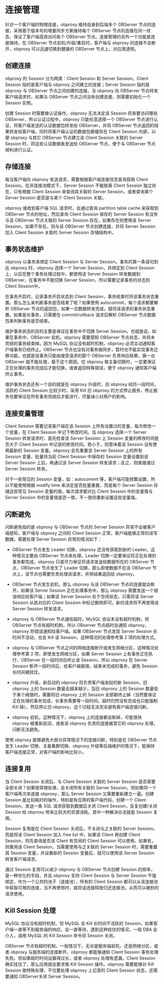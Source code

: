 # 连接管理

针对一个客户端的物理连接，obproxy 维持自身到后端多个 OBServer 节点的连接，采用基于版本号的增量同步方案维持每个 OBServer 节点的连接在同一状态，保证了客户端高效访问各个 OBServer 节点。连接管理的另外一个功能是连接保持，在 OBServer 节点宕机/升级/重启时，客户端与 obproxy 的连接不会断开，obproxy 可以迅速切换到健康的 OBServer 节点上，对应用透明。

## 创建连接

obproxy 的 Session 分为两类：Client Session 和 Server Session。Client Session 指的是客户端与 obproxy 之间建立的连接；Server Session 指的是 obproxy 与 OBServer 节点之间创建的连接。当 obproxy 向 OBServer 节点转发客户端请求时，如果与 OBServer 节点之间没有创建连接，则需要初始化一个 Session 实例。

创建 Session 时需要做认证操作，obproxy 无法决定该 Session 将来要访问哪些 OBServer，所以认证过程中，obproxy 只能任意选择一个 OBServer 节点进行认证，将客户端发送的认证数据包转发给 OBServer，并将 OBServer 节点返回的结果转发给客户端，同时将客户端认证的数据包都缓存在 Client Session 内部，以便 obproxy 与其它 OBServer 节点建立该 Client Session 关联的 Server Session 时，将这些认证数据表发送给 OBServer 节点，便于与 OBServer 节点顺利进行认证。

## 存储连接

每当客户端向 obproxy 发送请求，需要根据客户端连接信息查询获取 Client Session。在非连接池模式下，Server Session 不能脱离 Client Session 独立存在，只有根据 Client Session 来查询其关联的 Server Session，或者查询某个 Server Session 是否是与某个 Client Session 关联。

obproxy 接收到客户端 SQL 请求时，会通过查询 partition table cache 来获取到 OBServer 节点的地址，然后查询 Client Session 保存的 Server Session 有没有与该 OBServer 节点关联的 Server Session 存在，如果存在则使用该 Server Session，如果不存在，则与该 OBServer 节点创建连接，并将 Server Session 加入 Client Session 关联的 Server Session 存储结构中。

## 事务状态维护

obproxy 以事务来绑定 Client Session 与 Server Session。事务的第一条语句到达 obproxy 时，obproxy 选择一个 Server Session，并绑定到 Client Session 上，以后在整个事务处理过程中，都使用该 Server Session 转发数据到 OBServer，在事务中不能切换 Server Session，所以需要记录事务的状态到 Client Session中。

在事务开启时，记录事务开启状态到 Client Session，事务结束时将该事务状态重置。那么怎么来判断事务是否结束了呢？如果使用 autocommit，每个请求都要解析 OBServer 节点的返回包，如果一旦数据转发完成，就将该请求的事务状态重置。如果是长事务，只需要在 commit/rollback 请求后解析 OBServer 节点数据包来判断事务是否结束。

维护事务状态的目的主要是保证在事务中不切换 Server Session，也就是说，如果在事务中，OBServer 宕机，obproxy 需要感知 OBServer 节点状态，并将未完结的事务结束掉。因为 MySQL 协议没有超时机制，obproxy 必须主动通知客户端事务已经终止。OBServer 节点也没有对事务做同步，暂时也不能实现事务迁移功能，也就是说事务只能由接受请求的那个 OBServer 负责响应结果，换一台 OBServer 就不能处理，基于这个原因，在 obproxy 做主备切换时，一定要保证正在处理的事务完成后才能切换，或者返回特殊错误，便于 obproxy 通知客户端终止事务。

维护事务状态还有一个目的就是在 obproxy 升级时，旧 obproxy 经历一段时间，活跃的 Client Session 比较少时，采用 Kill 旧 obproxy 的方式停止服务，停止服务也要保证在所有事务完结后才能进行，尽量减小对用户的影响。

## 连接变量管理

Client Session 需要记录客户端在该 Session 上所有设置过的变量，每次修改一个变量，在 Client Session 中记下修改时间。当 obproxy 选择一个 Server Session 转发请求时，首先检查该 Server Session 上 Session 变量的修改时间是否大于 Client Session 中记录的修改时间。若小于，则意味着该 Session 没有使用最新的 Session 变量。obproxy 会先重置该 Server Session 上的所有 Session 变量，批量将当前 Client Session 中保存的 Session 变量设置到该 Server Session 上后，再通过该 Server Session 转发请求；反之，则直接通过 Server Session 转发。

对于一些常见的 Session 变量，如：autocommit 等，客户端可能频繁设置，所以不能使用根据 modify time 来决定是否批量重置，而是每个 Server Session 存储这些常见 Session 变量的值，每次请求都对比 Client Session 中的变量值与 Server Session 中的变量值是否一致，不一致则重新设置这些变量值。

## 闪断避免

闪断避免指的是 obproxy 与 OBServer 节点的 Server Session 异常不会被客户端感知，客户端与 obproxy 之间的 Client Session 正常，客户端能够正常的读写数据。需要处理 Server Session 异常的情况如下：

* OBServer 节点发生 Leader 切换，obproxy 还没有获取到新的 Leader。这种情况主要由 OBServer 节点来处理，Leader 切换一定要保证将正在处理的事务都完成，obproxy 只是尽力保证将请求发送给数据所在的 OBServer 节点，OBServer 节点发生了 Leader 切换，那么即使数据不在该 OBServer 节点上，该节点也需要负责处理该请求，并把结果返回给 obproxy。

* OBServer 节点发生宕机，那么 obproxy 与该 OBServer 节点的连接就会断开。如果该 Server Session 正在处理事务中，那么 obproxy 需要发送一个错误响应给客户端；如果该 Server Session 处于空闲状态，只需将该 Server Session 从其对应的 Client Session 中标记删除即可。新的请求将不再使用该 Server Session 转发请求。

* obproxy 与 OBServer 节点通信超时，MySQL 协议本没有超时机制，但 OBServer 节点有超时机制，所以 OBserver 节点超时会通知 obproxy，obproxy 将错误通知给客户端。如果 OBServer 节点发现 Server Session 长时间不活动，也会 Kill 该 Session，这种情况的处理参考第 2 项的处理方式。

* obproxy 与 OBServer 节点之间的网络连接断开或发生网络分区，这种情况处理参考第 2 项，即使发生网络分区，如果 Server Session 上有事务正在执行，OBServer 在一段时间后终止该 Session，所以 obproxy 在 Server Session 断开一段时间后，给客户端报错，结束未完成的事务，避免 Session 长时间被挂住。

* obproxy 升级，新启动的 obproxy 将负责客户端发起的新 Session，旧 obproxy 上的 Session 数量会越来越少，当旧 obproxy 上的 Session 数量低于某个阈值时，需要将旧 obproxy 上的 Session 全部都终止掉（当然要保证正在处理的事务完成，长事务需要等一段时间，超时仍然没有完成也只能强制 Kill 掉），然后停止旧 obproxy。这个过程无法完全避免客户端连接闪断。

* obproxy 宕机，这种情况下，obproxy 上的连接都会断掉，可能很快 obproxy 被重新启动，或者该 obproxy 负责的连接被其它的 obproxy 处理，闪断无法避免。

使用 obproxy 能够避免大部分异常情况下的连接闪断，特别是在 OBServer 节点发生 Leader 切换、主备集群切换、obproxy 升级等后端维护的情况下，能保持客户端连接正常，对客户端的影响比较小。

## 连接复用

当 Client Session 关闭后，与 Client Session 关联的 Server Session 是否需要全部关闭？如果按常理处理，会关闭所有关联的 Server Session，但如果同一个客户端再次来连接 obproxy，那么 Server Session 又需要重新建立一遍。创建 Session 是比较耗时的操作，特别是有应用的客户端代码，创建一个 Client Session，发送一条 SQL 请求获取到数据后关闭 Client Session，反复创建/关闭 Session 给 obproxy 带来比较大的资源消耗。其中一种解决办法就是 Session 复用。

Session 复用是在 Client Session 关闭后，不关闭与之关联的 Server Session，而是将该 Client Session 加入 free list 中，如果该 Client 再创建 Client Session，则先查询是否该 Client 有空闲的 Client Session 可以使用，如果有，则重用该 Client Session，当需要使用与之关联的 Server Session 时，需要重置其 Session 变量，并设置新的 Session 变量后，就可以使用该 Server Session 转发客户端请求。

通过 Session 复用可以减少 obproxy 与 OBServer 节点创建 Session 的频率，是一种优化的手段，并且 obproxy 支持 Client Session 与 Server Session 不强绑定，作为一个公共的池子（连接池），所有的 Client Session 都可以从该连接池中获取可用的连接，当不再使用时，就将该连接释放归还连接池，从而可以被别的请求使用。

## Kill Session 处理

MySQL 协议没有超时机制，但 MySQL 会 Kill 长时间不活跃的 Session，如果客户端一直等不到服务端的响应，会一直等待，遇到这种挂住的情况，一般 DBA 会介入，调用 MySQL 的 Kill Session 命令将 Session 关闭。

OBServer 节点有超时机制，一般情况下，无论是服务端宕机，还是网络分区，或者 obproxy 与服务端的连接断开，obproxy 都能够通知 Client Session 事务处理失败。但如果超时时间设置得过长，或者 obproxy 处理有遗漏，Client Session 确实挂住了，那么应用就会要求做 Kill Session 操作。obproxy 需要能够对 Kill Session 做特殊处理，不仅要处理 obproxy 上记录的 Client Session 状态，还需要通知 OBServer关闭 Server Session。
